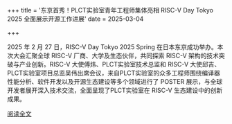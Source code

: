 +++
title = '东京首秀！PLCT实验室青年工程师集体亮相 RISC-V Day Tokyo 2025 全面展示开源工作进展'
date = 2025-03-04

+++

2025 年 2 月 27 日，RISC-V Day Tokyo 2025 Spring 在日本东京成功举办。本次大会汇聚全球 RISC-V 厂商、大学及生态伙伴，共同探索 RISC-V 架构的技术突破与产业创新。RISC-V 大使傅炜、PLCT实验室技术总监和 RISC-V 大使邱吉、PLCT实验室项目总监吴伟出席会议，来自PLCT实验室的众多工程师围绕编译器性能分析、软件开发以及开源生态建设等多个领域进行了 POSTER 展示，与全球开发者展开深入技术交流，全面呈现了PLCT实验室在 RISC-V 生态建设中的创新成果。

[阅读全文](https://mp.weixin.qq.com/s/yHE-vSreov8BnN5WDqW48w)